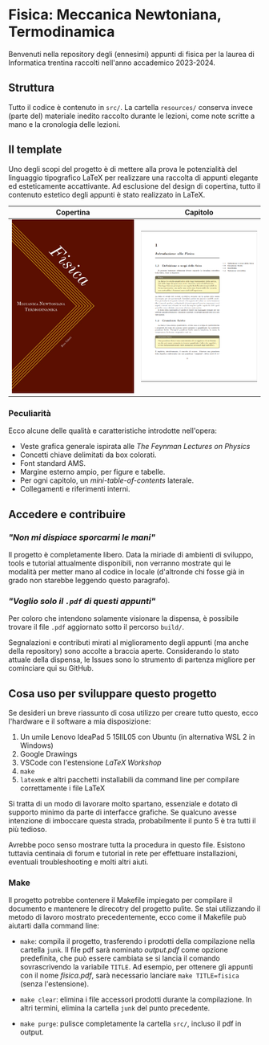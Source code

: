# Fisica: Meccanica Newtoniana, Termodinamica
Benvenuti nella repository degli (ennesimi) appunti di fisica per la laurea di Informatica trentina raccolti nell'anno accademico 2023-2024.

## Struttura
Tutto il codice è contenuto in ```src/```. La cartella ```resources/``` conserva invece (parte del) materiale inedito raccolto durante le lezioni, come note scritte a mano e la cronologia delle lezioni.

## Il template
Uno degli scopi del progetto è di mettere alla prova le potenzialità del linguaggio tipografico LaTeX per realizzare una raccolta di appunti elegante ed esteticamente accattivante. Ad esclusione del design di copertina, tutto il contenuto estetico degli appunti è stato realizzato in LaTeX.

Copertina                       | Capitolo
:------------------------------:|:-------------------------:
![](./src/cover//graphics/bookcover.jpg)  |  ![](./src/cover//graphics/demo.png)

### Peculiarità
Ecco alcune delle qualità e caratteristiche introdotte nell'opera:
* Veste grafica generale ispirata alle _The Feynman Lectures on Physics_
* Concetti chiave delimitati da box colorati.
* Font standard AMS.
* Margine esterno ampio, per figure e tabelle.
* Per ogni capitolo, un _mini-table-of-contents_ laterale.
* Collegamenti e riferimenti interni.


## Accedere e contribuire

### _"Non mi dispiace sporcarmi le mani"_
Il progetto è completamente libero. Data la miriade di ambienti di sviluppo, tools e tutorial attualmente disponibili, non verranno mostrate qui le modalità per metter mano al codice in locale (d'altronde chi fosse già in grado non starebbe leggendo questo paragrafo).

### _"Voglio solo il ```.pdf``` di questi appunti"_
Per coloro che intendono solamente visionare la dispensa, è possibile trovare il file ```.pdf``` aggiornato sotto il percorso ```build/```.

Segnalazioni e contributi mirati al miglioramento degli appunti (ma anche della repository) sono accolte a braccia aperte. Considerando lo stato attuale della dispensa, le Issues sono lo strumento di partenza migliore per cominciare qui su GitHub.


## Cosa uso per sviluppare questo progetto
Se desideri un breve riassunto di cosa utilizzo per creare tutto questo, ecco l'hardware e il software a mia disposizione:
1. Un umile Lenovo IdeaPad 5 15IIL05 con Ubuntu (in alternativa WSL 2 in Windows)
2. Google Drawings
3. VSCode con l'estensione _LaTeX Workshop_
4. ```make```
5. ```latexmk``` e altri pacchetti installabili da command line per compilare correttamente i file LaTeX

Si tratta di un modo di lavorare molto spartano, essenziale e dotato di supporto minimo da parte di interfacce grafiche. Se qualcuno avesse intenzione di imboccare questa strada, probabilmente il punto 5 è tra tutti il più tedioso.

Avrebbe poco senso mostrare tutta la procedura in questo file. Esistono tuttavia centinaia di forum e tutorial in rete per effettuare installazioni, eventuali troubleshooting e molti altri aiuti.

### Make
Il progetto potrebbe contenere il Makefile impiegato per compilare il documento e mantenere le direcotry del progetto pulite. Se stai utilizzando il metodo di lavoro mostrato precedentemente, ecco come il Makefile può aiutarti dalla command line:

* ```make```: compila il progetto, trasferendo i prodotti della compilazione nella cartella ```junk```. Il file pdf sarà nominato _output.pdf_ come opzione predefinita, che può essere cambiata se si lancia il comando sovrascrivendo la variabile ```TITLE```. Ad esempio, per ottenere gli appunti con il nome _fisica.pdf_, sarà necessario lanciare ```make TITLE=fisica``` (senza l'estensione).

* ```make clear```: elimina i file accessori prodotti durante la compilazione. In altri termini, elimina la cartella ```junk``` del punto precedente.

* ```make purge```: pulisce completamente la cartella ```src/```, incluso il pdf in output.